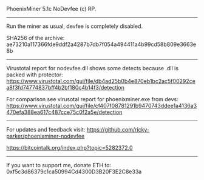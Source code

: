 PhoenixMiner 5.1c NoDevfee (c) RP.
**********************************

Run the miner as usual, devfee is completely disabled.

SHA256 of the archive: ae73210a117366fde9ddf2a4287b7db7f054a494411a4b99cd58b809e3663e8b

--------------------------------------------------------------------------------------------
Virustotal report for nodevfee.dll shows some detects because .dll is packed with protector:
https://www.virustotal.com/gui/file/db4ad25b0b4e870eb1bc2ac5f00292cea8f3fd74774837bff4b2bf180c4b14f3/detection

For comparison see virusotal report for phoenixminer.exe from devs:
https://www.virustotal.com/gui/file/cf407f08781291b9470743ddee1a4136a3470efa388ea617c487cce75c0f2a5e/detection

-------------------------------
For updates and feedback visit:
https://github.com/ricky-parker/phoenixminer-nodevfee

https://bitcointalk.org/index.php?topic=5282372.0

-----------------------------------------
If you want to support me, donate ETH to:
0xf5c3d86379c1ca50994Cd4300D3B20F3E2C8e33a
